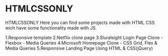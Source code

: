 # HTMLCSSONLY
 HTMLCSSONLY
Here you can find some projects made with HTML CSS wich have some functionality made with JS.

1.Responsive template 
2.Netflix clone page
3.Sluralsight Login Page Clone - Flexbox - Media Queries
4.Microsoft Homepage Clone - CSS Grid, Flex & Media Queries
5.Responsive Landing Page Using HTML & CSS(jQuery)